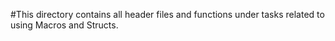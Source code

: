 #This directory contains all header files and functions under tasks related to using Macros and Structs.
